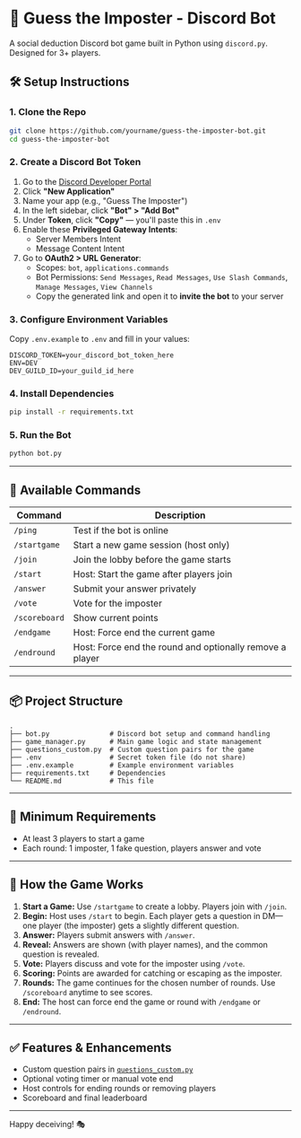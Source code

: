 # 🤖 Guess the Imposter - Discord Bot

A social deduction Discord bot game built in Python using `discord.py`. Designed for 3+ players.

## 🛠 Setup Instructions

### 1. Clone the Repo
```bash
git clone https://github.com/yourname/guess-the-imposter-bot.git
cd guess-the-imposter-bot
```

### 2. Create a Discord Bot Token
1. Go to the [Discord Developer Portal](https://discord.com/developers/applications)
2. Click **"New Application"**
3. Name your app (e.g., "Guess The Imposter")
4. In the left sidebar, click **"Bot" > "Add Bot"**
5. Under **Token**, click **"Copy"** — you'll paste this in `.env`
6. Enable these **Privileged Gateway Intents**:
   - Server Members Intent
   - Message Content Intent
7. Go to **OAuth2 > URL Generator**:
   - Scopes: `bot`, `applications.commands`
   - Bot Permissions: `Send Messages`, `Read Messages`, `Use Slash Commands`, `Manage Messages`, `View Channels`
   - Copy the generated link and open it to **invite the bot** to your server

### 3. Configure Environment Variables
Copy `.env.example` to `.env` and fill in your values:
```env
DISCORD_TOKEN=your_discord_bot_token_here
ENV=DEV
DEV_GUILD_ID=your_guild_id_here
```

### 4. Install Dependencies
```bash
pip install -r requirements.txt
```

### 5. Run the Bot
```bash
python bot.py
```

---

## 📘 Available Commands

| Command          | Description                                                     |
| ---------------- | --------------------------------------------------------------- |
| `/ping`          | Test if the bot is online                                       |
| `/startgame`     | Start a new game session (host only)                            |
| `/join`          | Join the lobby before the game starts                           |
| `/start`         | Host: Start the game after players join                         |
| `/answer`        | Submit your answer privately                                    |
| `/vote`          | Vote for the imposter                                           |
| `/scoreboard`    | Show current points                                             |
| `/endgame`       | Host: Force end the current game                                |
| `/endround`      | Host: Force end the round and optionally remove a player        |

---

## 📦 Project Structure

```
.
├── bot.py               # Discord bot setup and command handling
├── game_manager.py      # Main game logic and state management
├── questions_custom.py  # Custom question pairs for the game
├── .env                 # Secret token file (do not share)
├── .env.example         # Example environment variables
├── requirements.txt     # Dependencies
└── README.md            # This file
```

---

## 👥 Minimum Requirements

- At least 3 players to start a game
- Each round: 1 imposter, 1 fake question, players answer and vote

---

## 📝 How the Game Works

1. **Start a Game:** Use `/startgame` to create a lobby. Players join with `/join`.
2. **Begin:** Host uses `/start` to begin. Each player gets a question in DM—one player (the imposter) gets a slightly different question.
3. **Answer:** Players submit answers with `/answer`.
4. **Reveal:** Answers are shown (with player names), and the common question is revealed.
5. **Vote:** Players discuss and vote for the imposter using `/vote`.
6. **Scoring:** Points are awarded for catching or escaping as the imposter.
7. **Rounds:** The game continues for the chosen number of rounds. Use `/scoreboard` anytime to see scores.
8. **End:** The host can force end the game or round with `/endgame` or `/endround`.

---

## ✅ Features & Enhancements

- Custom question pairs in [`questions_custom.py`](questions_custom.py)
- Optional voting timer or manual vote end
- Host controls for ending rounds or removing players
- Scoreboard and final leaderboard

---

Happy deceiving! 🎭
